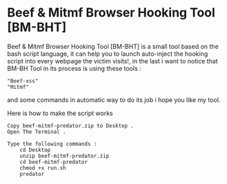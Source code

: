 # Beef & Mitmf Browser Hooking Tool [BM-BHT]
Beef & Mitmf Browser Hooking Tool [BM-BHT] is a small tool based on the bash script language, it can help you to launch auto-inject the hooking script into every webpage the victim visits!, in the last i want to notice that BM-BH Tool in its process is using these tools :

    "Beef-xss"
    "Mitmf"

and some commands in automatic way to do its job i hope you like my tool.

Here is how to make the script works

    Copy beef-mitmf-predator.zip to Desktop .
    Open The Terminal .

    Type the following commands :
        cd Desktop
        unzip beef-mitmf-predator.zip
        cd beef-mitmf-predator
        chmod +x run.sh
        predator
